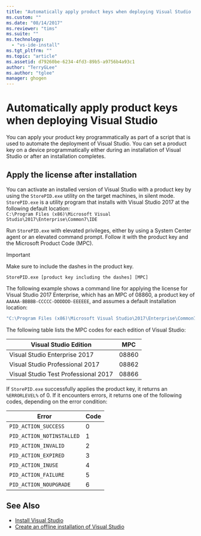 ```yaml
---
title: "Automatically apply product keys when deploying Visual Studio | Microsoft Docs"
ms.custom: ""
ms.date: "08/14/2017"
ms.reviewer: "tims"
ms.suite: ""
ms.technology:
  - "vs-ide-install"
ms.tgt_pltfrm: ""
ms.topic: "article"
ms.assetid: d79260be-6234-4fd3-89b5-a9756b4a93c1
author: "TerryGLee"
ms.author: "tglee"
manager: ghogen
---
```

# Automatically apply product keys when deploying Visual Studio
You can apply your product key programmatically as part of a script that is used to automate the deployment of Visual Studio. You can set a product key on a device programmatically either during an installation of Visual Studio or after an installation completes.

## Apply the license after installation
 You can activate an installed version of Visual Studio with a product key by using the `StorePID.exe` utility on the target machines, in silent mode. `StorePID.exe` is a utility program that installs with Visual Studio 2017 at the following default location: <br> `C:\Program Files (x86)\Microsoft Visual Studio\2017\Enterprise\Common7\IDE`

 Run `StorePID.exe` with elevated privileges, either by using a System Center agent or an elevated command prompt. Follow it with the product key and the Microsoft Product Code (MPC).

>[!IMPORTANT]
> Make sure to include the dashes in the product key.

 ```
 StorePID.exe [product key including the dashes] [MPC]
 ```

 The following example shows a command line for applying the license for Visual Studio 2017 Enterprise, which has an MPC of 08860, a product key of `AAAAA-BBBBB-CCCCC-DDDDDD-EEEEEE`, and assumes a default installation location:

 ```cmd
 "C:\Program Files (x86)\Microsoft Visual Studio\2017\Enterprise\Common7\IDE\StorePID.exe" AAAAA-BBBBB-CCCCC-DDDDDD-EEEEEE 08860
 ```

 The following table lists the MPC codes for each edition of Visual Studio:

| Visual Studio Edition                | MPC   |
|--------------------------------------|-------|
| Visual Studio Enterprise 2017        | 08860 |
| Visual Studio Professional 2017      | 08862 |
| Visual Studio Test Professional 2017 | 08866 |

If `StorePID.exe` successfully applies the product key, it returns an `%ERRORLEVEL%` of 0. If it encounters errors, it returns one of the following codes, depending on the error condition:

| Error                     | Code |
|---------------------------|------|
| `PID_ACTION_SUCCESS`      | 0    |
| `PID_ACTION_NOTINSTALLED` | 1    |
| `PID_ACTION_INVALID`      | 2    |
| `PID_ACTION_EXPIRED`      | 3    |
| `PID_ACTION_INUSE`        | 4    |
| `PID_ACTION_FAILURE`      | 5    |
| `PID_ACTION_NOUPGRADE`    | 6    |

## See Also
 * [Install Visual Studio](../install/install-visual-studio.md)
 * [Create an offline installation of Visual Studio](../install/create-an-offline-installation-of-visual-studio.md)
